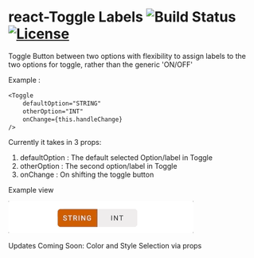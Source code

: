 # react-Toggle Labels ![Build Status](http://img.shields.io/travis/badges/badgerbadgerbadger.svg?style=flat-square) [![License](http://img.shields.io/:license-ISC-blue.svg?style=flat-square)](http://badges.ISC-license.org)

Toggle Button between two options with flexibility to assign labels to the two options for toggle, rather than the generic 'ON/OFF'

Example :

```
<Toggle
    defaultOption="STRING"
    otherOption="INT"
    onChange={this.handleChange}
/>
```
Currently it takes in 3 props:

1. defaultOption : The default selected Option/label in Toggle
2. otherOption : The second option/label in Toggle
3. onChange : On shifting the toggle button

Example view
 
![](ToggelLabels.gif)

Updates Coming Soon:
Color and Style Selection via props
